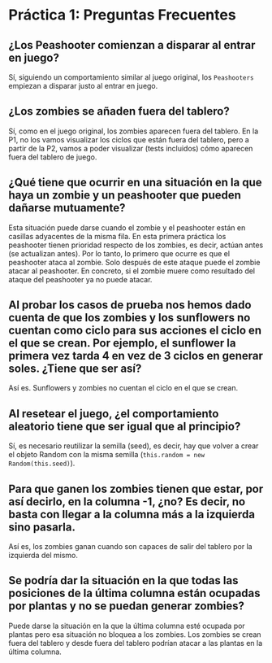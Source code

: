 # Práctica 1: Preguntas Frecuentes

## ¿Los Peashooter comienzan a disparar al entrar en juego?

Sí, siguiendo un comportamiento similar al juego original, los `Peashooters` empiezan a disparar justo al entrar en juego.

## ¿Los zombies se añaden fuera del tablero?

Sí, como en el juego original, los zombies aparecen fuera del tablero. En la P1, no los vamos visualizar los ciclos que están fuera del tablero, pero a partir de la P2, vamos a poder visualizar (tests incluidos) cómo aparecen fuera del tablero de juego.

## ¿Qué tiene que ocurrir en una situación en la que haya un zombie y un peashooter que pueden dañarse mutuamente?

Esta situación puede darse cuando el zombie y el peashooter están en casillas adyacentes de la misma fila. En esta primera práctica los peashooter tienen prioridad respecto de los zombies, es decir, actúan antes (se actualizan antes). Por lo tanto, lo primero que ocurre es que el peashooter ataca al zombie. Solo después de este ataque puede el zombie atacar al peashooter. En concreto, si el zombie muere como resultado del ataque del peashooter ya no puede atacar.

## Al probar los casos de prueba nos hemos dado cuenta de que los zombies y los sunflowers no cuentan como ciclo para sus acciones el ciclo en el que se crean. Por ejemplo, el sunflower la primera vez tarda 4 en vez de 3 ciclos en generar soles. ¿Tiene que ser así?

Así es. Sunflowers y zombies no cuentan el ciclo en el que se crean.

## Al resetear el juego, ¿el comportamiento aleatorio tiene que ser igual que al principio?

Sí, es necesario reutilizar la semilla (seed), es decir, hay que volver a crear el objeto Random con la misma semilla (`this.random = new Random(this.seed)`).

## Para que ganen los zombies tienen que estar, por así decirlo, en la columna -1, ¿no? Es decir, no basta con llegar a la columna más a la izquierda sino pasarla.

Así es, los zombies ganan cuando son capaces de salir del tablero por la izquierda del mismo.

## Se podría dar la situación en la que todas las posiciones de la última columna están ocupadas por plantas y no se puedan generar zombies?

Puede darse la situación en la que la última columna esté ocupada por plantas pero esa situación no bloquea a los zombies. Los zombies se crean fuera del tablero y desde fuera del tablero podrían atacar a las plantas en la última columna.
